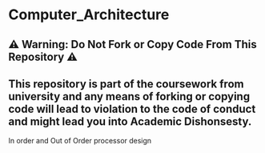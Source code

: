# Computer_Architecture

## ⚠️ Warning: Do Not Fork or Copy Code From This Repository ⚠️

## This repository is part of the coursework from university and any means of forking or copying code will lead to violation to the code of conduct and might lead you into Academic Dishonsesty.


In order and Out of Order processor design
